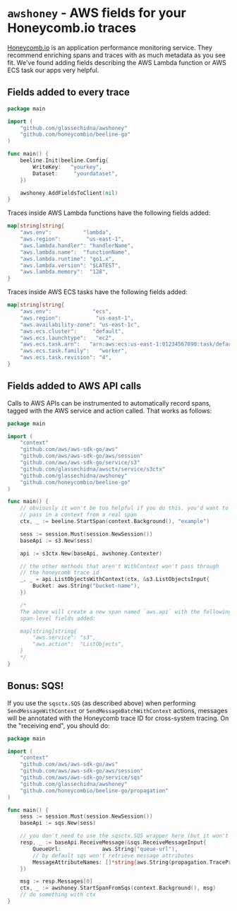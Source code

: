 # `awshoney` - AWS fields for your Honeycomb.io traces

[Honeycomb.io][honeycombio] is an application performance monitoring service. They
recommend enriching spans and traces with as much metadata as you see fit. We've
found adding fields describing the AWS Lambda function or AWS ECS task our apps
very helpful.

[honeycombio]: https://honeycomb.io

## Fields added to every trace

```go
package main

import (
	"github.com/glassechidna/awshoney"
	"github.com/honeycombio/beeline-go"
)

func main() {
	beeline.Init(beeline.Config{
		WriteKey:	"yourkey",
		Dataset:	 "yourdataset",
	})

	awshoney.AddFieldsToClient(nil)
}
```

Traces inside AWS Lambda functions have the following fields added:

```go
map[string]string{
	"aws.env":			"lambda",
	"aws.region":		 "us-east-1",
	"aws.lambda.handler": "handlerName",
	"aws.lambda.name":	"functionName",
	"aws.lambda.runtime": "go1.x",
	"aws.lambda.version": "$LATEST",
	"aws.lambda.memory":  "128",
}
```

Traces inside AWS ECS tasks have the following fields added:

```go
map[string]string{
	"aws.env":			   "ecs",
	"aws.region":			"us-east-1",
	"aws.availability-zone": "us-east-1c",
	"aws.ecs.cluster":	   "default",
	"aws.ecs.launchtype":	"ec2",
	"aws.ecs.task.arn":	  "arn:aws:ecs:us-east-1:01234567890:task/default/3f3b08db6c984e0f98f05e5d3af242c3",
	"aws.ecs.task.family":   "worker",
	"aws.ecs.task.revision": "4",
}
```

## Fields added to AWS API calls

Calls to AWS APIs can be instrumented to automatically record spans, tagged with
the AWS service and action called. That works as follows:

```go
package main

import (
	"context"
	"github.com/aws/aws-sdk-go/aws"
	"github.com/aws/aws-sdk-go/aws/session"
	"github.com/aws/aws-sdk-go/service/s3"
	"github.com/glassechidna/awsctx/service/s3ctx"
	"github.com/glassechidna/awshoney"
	"github.com/honeycombio/beeline-go"
)

func main() {
	// obviously it won't be too helpful if you do this. you'd want to
	// pass in a context from a real span
	ctx, _ := beeline.StartSpan(context.Background(), "example")

	sess := session.Must(session.NewSession())
	baseApi := s3.New(sess)

	api := s3ctx.New(baseApi, awshoney.Contexter)

	// the other methods that aren't WithContext won't pass through
	// the honeycomb trace id
	_, _ = api.ListObjectsWithContext(ctx, &s3.ListObjectsInput{
		Bucket: aws.String("bucket-name"),
	})

	/*
	The above will create a new span named `aws.api` with the following
	span-level fields added:

	map[string]string{
		"aws.service": "s3",
		"aws.action":  "ListObjects",
	}
	*/
}

```


## Bonus: SQS!

If you use the `sqsctx.SQS` (as described above) when performing `SendMessageWithContext`
or `SendMessageBatchWithContext` actions, messages will be annotated with the Honeycomb
trace ID for cross-system tracing. On the "receiving end", you should do:

```go
package main

import (
	"context"
	"github.com/aws/aws-sdk-go/aws"
	"github.com/aws/aws-sdk-go/aws/session"
	"github.com/aws/aws-sdk-go/service/sqs"
	"github.com/glassechidna/awshoney"
	"github.com/honeycombio/beeline-go/propagation"
)

func main() {
	sess := session.Must(session.NewSession())
	baseApi := sqs.New(sess)

	// you don't need to use the sqsctx.SQS wrapper here (but it won't hurt)
	resp, _ := baseApi.ReceiveMessage(&sqs.ReceiveMessageInput{
		QueueUrl:			  aws.String("queue-url"),
		// by default sqs won't retrieve message attributes
		MessageAttributeNames: []*string{aws.String(propagation.TracePropagationHTTPHeader)},
	})

	msg := resp.Messages[0]
	ctx, _ := awshoney.StartSpanFromSqs(context.Background(), msg)
	// do something with ctx
}
```